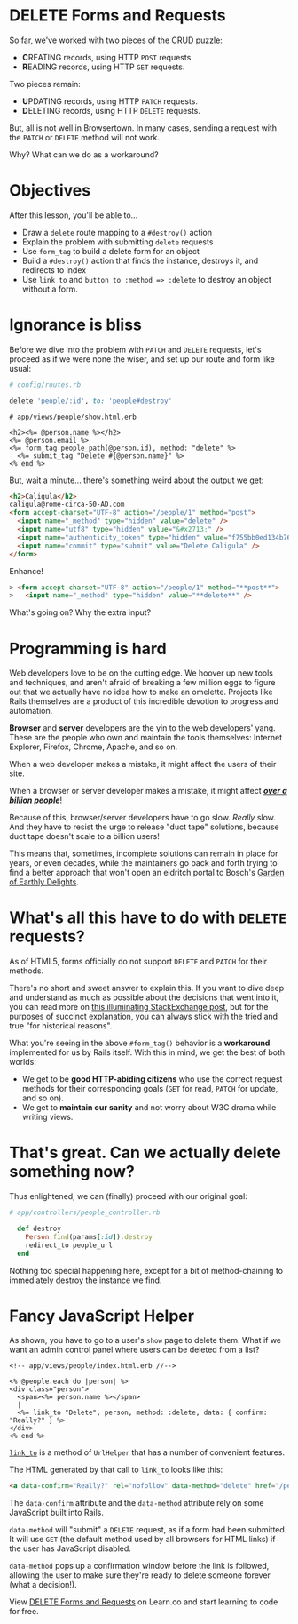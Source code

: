 # DELETE Forms and Requests

So far, we've worked with two pieces of the CRUD puzzle:

- **C**REATING records, using HTTP `POST` requests
- **R**EADING records, using HTTP `GET` requests.

Two pieces remain:

- **U**PDATING records, using HTTP `PATCH` requests.
- **D**ELETING records, using HTTP `DELETE` requests.

But, all is not well in Browsertown. In many cases, sending a request with the `PATCH` or `DELETE` method will not work.

Why? What can we do as a workaround?


# Objectives

After this lesson, you'll be able to...

- Draw a `delete` route mapping to a `#destroy()` action
- Explain the problem with submitting `delete` requests
- Use `form_tag` to build a delete form for an object
- Build a `#destroy()` action that finds the instance, destroys it, and redirects to index
- Use `link_to` and `button_to :method => :delete` to destroy an object without a form.


# Ignorance is bliss

Before we dive into the problem with `PATCH` and `DELETE` requests, let's proceed as if we were none the wiser, and set up our route and form like usual:

```ruby
# config/routes.rb

delete 'people/:id', to: 'people#destroy'
```

```erb
# app/views/people/show.html.erb

<h2><%= @person.name %></h2>
<%= @person.email %>
<%= form_tag people_path(@person.id), method: "delete" %>
  <%= submit_tag "Delete #{@person.name}" %>
<% end %>
```

But, wait a minute... there's something weird about the output we get:

```html
<h2>Caligula</h2>
caligula@rome-circa-50-AD.com
<form accept-charset="UTF-8" action="/people/1" method="post">
  <input name="_method" type="hidden" value="delete" />
  <input name="utf8" type="hidden" value="&#x2713;" />
  <input name="authenticity_token" type="hidden" value="f755bb0ed134b76c432144748a6d4b7a7ddf2b71" />
  <input name="commit" type="submit" value="Delete Caligula" />
</form>
```

Enhance!
```html
> <form accept-charset="UTF-8" action="/people/1" method="**post**">
>   <input name="_method" type="hidden" value="**delete**" />
```

What's going on? Why the extra input?


# Programming is hard

Web developers love to be on the cutting edge. We hoover up new tools and techniques, and aren't afraid of breaking a few million eggs to figure out that we actually have no idea how to make an omelette. Projects like Rails themselves are a product of this incredible devotion to progress and automation.

**Browser** and **server** developers are the yin to the web developers' yang. These are the people who own and maintain the tools themselves: Internet Explorer, Firefox, Chrome, Apache, and so on.

When a web developer makes a mistake, it might affect the users of their site.

When a browser or server developer makes a mistake, it might affect [***over a billion people***][chrome_billion_users]!

[chrome_billion_users]: http://venturebeat.com/2015/05/28/google-chrome-now-has-over-1-billion-users/

Because of this, browser/server developers have to go slow. *Really* slow. And they have to resist the urge to release "duct tape" solutions, because duct tape doesn't scale to a billion users!

This means that, sometimes, incomplete solutions can remain in place for years, or even decades, while the maintainers go back and forth trying to find a better approach that won't open an eldritch portal to Bosch's [Garden of Earthly Delights][earthly_delights].

[earthly_delights]: https://www.khanacademy.org/humanities/renaissance-reformation/northern/hieronymus-bosch/a/bosch-the-garden-of-earthly-delights


# What's all this have to do with `DELETE` requests?

As of HTML5, forms officially do not support `DELETE` and `PATCH` for their methods.

There's no short and sweet answer to explain this. If you want to dive deep and understand as much as possible about the decisions that went into it, you can read more on [this illuminating StackExchange post][why_no_put_delete], but for the purposes of succinct explanation, you can always stick with the tried and true "for historical reasons".

[why_no_put_delete]: http://programmers.stackexchange.com/questions/114156/why-are-there-are-no-put-and-delete-methods-on-html-forms

What you're seeing in the above `#form_tag()` behavior is a **workaround** implemented for us by Rails itself. With this in mind, we get the best of both worlds:

- We get to be **good HTTP-abiding citizens** who use the correct request methods for their corresponding goals (`GET` for read, `PATCH` for update, and so on).
- We get to **maintain our sanity** and not worry about W3C drama while writing views.


# That's great. Can we actually delete something now?

Thus enlightened, we can (finally) proceed with our original goal:

```ruby
# app/controllers/people_controller.rb

  def destroy
    Person.find(params[:id]).destroy
    redirect_to people_url
  end
```

Nothing too special happening here, except for a bit of method-chaining to
immediately destroy the instance we find.


# Fancy JavaScript Helper

As shown, you have to go to a user's `show` page to delete them. What if we want
an admin control panel where users can be deleted from a list?

```erb
<!-- app/views/people/index.html.erb //-->

<% @people.each do |person| %>
<div class="person">
  <span><%= person.name %></span>
  |
  <%= link_to "Delete", person, method: :delete, data: { confirm: "Really?" } %>
</div>
<% end %>
```

[`link_to`][url_helper_link_to] is a method of `UrlHelper` that has a number of convenient features.

[url_helper_link_to]: http://api.rubyonrails.org/classes/ActionView/Helpers/UrlHelper.html#method-i-link_to

The HTML generated by that call to `link_to` looks like this:

```html
<a data-confirm="Really?" rel="nofollow" data-method="delete" href="/people/1">Delete</a>
```

The `data-confirm` attribute and the `data-method` attribute rely on some JavaScript built into Rails.

`data-method` will "submit" a `DELETE` request, as if a form had been submitted. It will use `GET` (the default method used by all browsers for HTML links) if the user has JavaScript disabled.

`data-method` pops up a confirmation window before the link is followed, allowing the user to make sure they're ready to delete someone forever (what a decision!).


<p data-visibility='hidden'>View <a href='https://learn.co/lessons/delete-forms-rails' title='DELETE Forms and Requests'>DELETE Forms and Requests</a> on Learn.co and start learning to code for free.</p>
